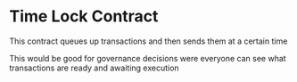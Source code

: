 # Time Lock Contract

This contract queues up transactions and then sends them at a certain time

This would be good for governance decisions were everyone can see what transactions are ready and awaiting execution